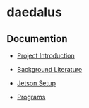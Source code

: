 # daedalus

## Documention
- [Project Introduction](./docs/introduction.md)

- [Background Literature](./docs/literature.md)
- [Jetson Setup](./docs/jetson_setup.md)
- [Programs](./docs/programs.md)

